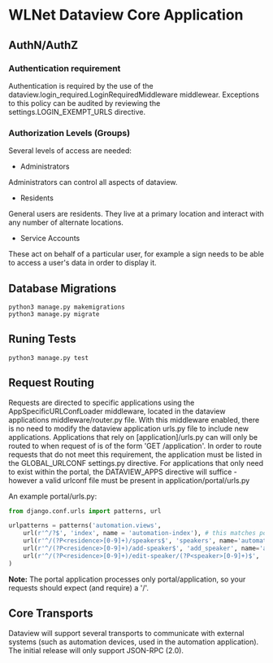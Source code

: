 WLNet Dataview Core Application
===============================

AuthN/AuthZ
----


### Authentication requirement

Authentication is required by the use of the dataview.login_required.LoginRequiredMiddleware middlewear. Exceptions to this policy can be audited by reviewing the settings.LOGIN_EXEMPT_URLS directive.

### Authorization Levels (Groups)

Several levels of access are needed:

* Administrators

Administrators can control all aspects of dataview. 

* Residents

General users are residents. They live at a primary location and interact with any number of alternate locations.

* Service Accounts

These act on behalf of a particular user, for example a sign needs to be able to access a user's data in order to display it.



Database Migrations
----

````
python3 manage.py makemigrations
python3 manage.py migrate
````

Runing Tests
----
````
python3 manage.py test
````

Request Routing
----

Requests are directed to specific applications using the AppSpecificURLConfLoader middleware, located in the dataview applications middleware/router.py file. With this middleware enabled, there is no need to modify the dataview application urls.py file to include new applications. Applications that rely on [application]/urls.py can will only be routed to when request of is of the form 'GET /application'. In order to route requests that do not meet this requirement, the application must be listed in the GLOBAL_URLCONF settings.py directive. For applications that only need to exist within the portal, the DATAVIEW_APPS directive will suffice - however a valid urlconf file must be present in application/portal/urls.py

An example portal/urls.py:

````python
from django.conf.urls import patterns, url

urlpatterns = patterns('automation.views',
    url(r'^/?$', 'index', name = 'automation-index'), # this matches portal/automation and portal/automation/
    url(r'^/(?P<residence>[0-9]+)/speakers$', 'speakers', name='automation-speakers'),
    url(r'^/(?P<residence>[0-9]+)/add-speaker$', 'add_speaker', name='add_speaker'),
    url(r'^/(?P<residence>[0-9]+)/edit-speaker/(?P<speaker>[0-9]+)$', 'edit_speaker', name='edit_speaker'),
)
````

**Note:** The portal application processes only portal/application, so your requests should expect (and require) a '/'.

Core Transports
----

Dataview will support several transports to communicate with external systems (such as automation devices, used in the automation application). The initial release will only support JSON-RPC (2.0).